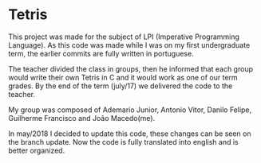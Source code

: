 # Tetris
This project was made for the subject of LPI (Imperative Programming Language).
As this code was made while I was on my first undergraduate term, the earlier commits are fully written in portuguese.

The teacher divided the class in groups, then he informed that each group would write their own Tetris in C and it would
work as one of our term grades. By the end of the term (july/17) we delivered the code to the teacher. 

My group was composed of Ademario Junior, Antonio Vitor, Danilo Felipe, Guilherme Francisco and João Macedo(me).

In may/2018 I decided to update this code, these changes can be seen on the branch update. Now the code is fully translated into english and is better organized.
